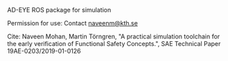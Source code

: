 AD-EYE ROS package for simulation

Permission for use: Contact naveenm@kth.se 

Cite:
Naveen Mohan, Martin Törngren, "A practical simulation toolchain for the early verification of Functional Safety Concepts.", SAE Technical Paper 19AE-0203/2019-01-0126
